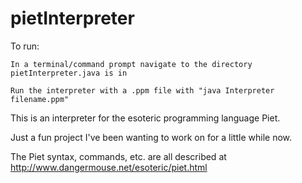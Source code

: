 # pietInterpreter

To run:

    In a terminal/command prompt navigate to the directory pietInterpreter.java is in
  
    Run the interpreter with a .ppm file with "java Interpreter filename.ppm"

This is an interpreter for the esoteric programming language Piet.

Just a fun project I've been wanting to work on for a little while now.

The Piet syntax, commands, etc. are all described at http://www.dangermouse.net/esoteric/piet.html
